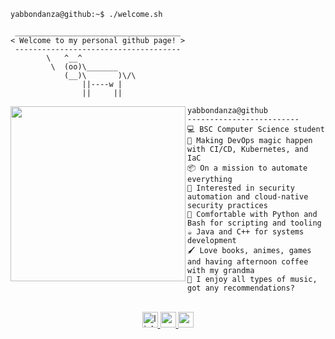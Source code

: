 ```console
yabbondanza@github:~$ ./welcome.sh
```

```
 _____________________________________
< Welcome to my personal github page! >
 ------------------------------------- 
        \   ^__^
         \  (oo)\_______
            (__)\       )\/\
                ||----w |
                ||     ||
```
<img align="left" src="https://media1.tenor.com/m/4uF7pGIvFu4AAAAC/wei-wuxian-tongue-out.gif" width="280" />

```
yabbondanza@github
-------------------------
💻 BSC Computer Science student  
🔧 Making DevOps magic happen with CI/CD, Kubernetes, and IaC
📦 On a mission to automate everything
🌱 Interested in security automation and cloud-native security practices   
🌟 Comfortable with Python and Bash for scripting and tooling
☕ Java and C++ for systems development
🖌️ Love books, animes, games and having afternoon coffee with my grandma 
🎵 I enjoy all types of music, got any recommendations?
```

<br>

<div align="center">
  <a href="https://www.linkedin.com/in/yabbondanza/" target="_blank">
    <img src="https://img.shields.io/static/v1?message=LinkedIn&logo=linkedin&label=&color=0077B5&logoColor=white&labelColor=&style=for-the-badge" height="25" alt="linkedin logo"  />
  </a>
  <a href="yasmimabbondanza@gmail.com" target="_blank">
    <img src="https://img.shields.io/static/v1?message=Gmail&logo=gmail&label=&color=D14836&logoColor=white&labelColor=&style=for-the-badge" height="25" alt="gmail logo"  />
  </a>
  <img src="https://img.shields.io/static/v1?message=Medium&logo=medium&label=&color=00b599&logoColor=white&labelColor=&style=for-the-badge" height="25" alt="medium logo"  />
</div>
